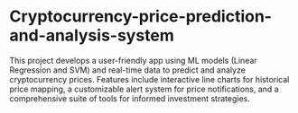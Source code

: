 # Cryptocurrency-price-prediction-and-analysis-system
This project develops a user-friendly app using ML models (Linear Regression and SVM) and real-time data to predict and analyze cryptocurrency prices. Features include interactive line charts for historical price mapping, a customizable alert system for price notifications, and a comprehensive suite of tools for informed investment strategies.
